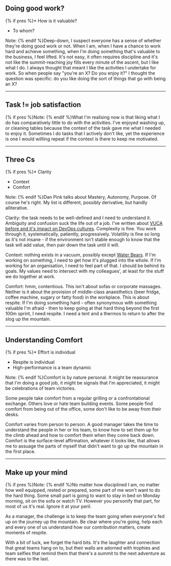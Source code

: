 
## Doing good work?

{% if pres %}* How is it valuable?
* To whom?

Note: {% endif %}Deep-down, I suspect everyone has a sense of whether they're doing good work or not.  When I am, when I have a chance to work hard and achieve something, when I'm doing something that's valuable to the business, I feel lifted.  It's not easy, it often requires discipline and it's not like the summit-reaching joy fills every minute of the ascent, but I like what I do.  I always thought that meant I like the activities I undertake for work.   So when people say "you're an X?  Do you enjoy it?" I thought the question was specific: do you like doing the sort of things that go with being an X?

---

## Task != job satisfaction

{% if pres %}Note: {% endif %}What I'm realising now is that liking what I do has comparatively little to do with the activities.  I've enjoyed washing up, or cleaning tables because the context of the task gave me what I needed to enjoy it.  Sometimes I do tasks that I actively don't like, yet the experience is one I would willling repeat if the context is there to keep me motivated.

---

## Three Cs

{% if pres %}* Clarity
* Context
* Comfort

Note: {% endif %}Dan Pink talks about Mastery, Autonomy, Purpose.  Of course he's right.  My list is different, possibly derivative, but handly alliterative.

Clarity: the task needs to be well-defined and I need to understand it.  Ambiguity and confusion suck the life out of a job.  I've written about [VUCA before and it's impact on DevOps cultures](http://www.lightenna.com/tech/2018/cost-of-collaboration/).  Complexity is fine.  You work through it, systematically, patiently, progressively.  Volatility is fine so long as it's not insane - if the environment isn't stable enough to know that the task will add value, then pair down the task until it will.

Context: nothing exists in a vacuum, possibly except [Water Bears](https://www.newscientist.com/article/dn14690-water-bears-are-first-animal-to-survive-space-vacuum/).  If I'm working on something, I need to get how it's plugged into the whole.  If I'm working for an organisation, I need to feel part of that.  I should be behind its goals.  My values need to intersect with my colleagues', at least for the stuff we do together at work. 

Comfort: hmm, contentious.  This isn't about sofas or corporate massages.  Neither is it about the provision of middle-class anaesthetics (beer fridge, coffee machine, sugary or fatty food) in the workplace.  This is about respite.  If I'm doing something hard - often synonymous with something valuable I'm afraid - then to keep going at that hard thing beyond the first 100m sprint, I need respite.  I need a tent and a thermos to return to after the slog up the mountain.

---

## Understanding Comfort

{% if pres %}* Effort is individual
* Respite is individual
* High-performance is a team dynamic

Note: {% endif %}Comfort is by nature personal.  It might be reassurance that I'm doing a good job, it might be signals that I'm appreciated, it might be celebrations of team victories.

Some people take comfort from a regular grilling or a confrontational exchange.  Others love or hate team building events.  Some people find comfort from being out of the office, some don't like to be away from their desks.

Comfort varies from person to person.  A good manager takes the time to understand the people in her or his team, to know how to set them up for the climb ahead and how to comfort them when they come back down.  Comfort is the surface-level affirmation, whatever it looks like, that allows me to assuage the parts of myself that didn't want to go up the mountain in the first place.

---

## Make up your mind

{% if pres %}Note: {% endif %}No matter how disciplined I am, no matter how well equipped, rested or prepared, some part of me won't want to do the hard thing.  Some small part is going to want to stay in bed on Monday morning, sit on the sofa or watch TV.  However you personify that part, for most of us it's real. Ignore it at your peril.

As a manager, the challenge is to keep the team going when everyone's fed up on the journey up the mountain.  Be clear where you're going, help each and every one of us understand how our contribution matters, create moments of respite.

With a bit of luck, we forget the hard bits.  It's the laughter and connection that great teams hang on to, but their walls are adorned with trophies and team selfies that remind them that there's a summit to the next adventure as there was to the last.
